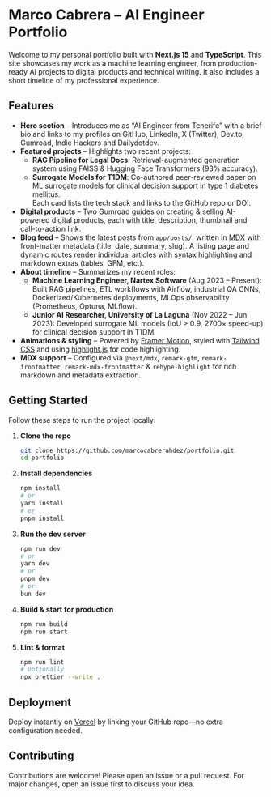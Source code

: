 # Marco Cabrera – AI Engineer Portfolio

Welcome to my personal portfolio built with **Next.js 15** and **TypeScript**. This site showcases my work as a machine learning engineer, from production-ready AI projects to digital products and technical writing. It also includes a short timeline of my professional experience.

## Features

- **Hero section** – Introduces me as “AI Engineer from Tenerife” with a brief bio and links to my profiles on GitHub, LinkedIn, X (Twitter), Dev.to, Gumroad, Indie Hackers and Dailydotdev.
- **Featured projects** – Highlights two recent projects:
  - **RAG Pipeline for Legal Docs**: Retrieval-augmented generation system using FAISS & Hugging Face Transformers (93% accuracy).  
  - **Surrogate Models for T1DM**: Co-authored peer-reviewed paper on ML surrogate models for clinical decision support in type 1 diabetes mellitus.  
  Each card lists the tech stack and links to the GitHub repo or DOI.
- **Digital products** – Two Gumroad guides on creating & selling AI-powered digital products, each with title, description, thumbnail and call-to-action link.
- **Blog feed** – Shows the latest posts from `app/posts/`, written in [MDX](https://mdxjs.com) with front-matter metadata (title, date, summary, slug). A listing page and dynamic routes render individual articles with syntax highlighting and markdown extras (tables, GFM, etc.).
- **About timeline** – Summarizes my recent roles:
  - **Machine Learning Engineer, Nartex Software** (Aug 2023 – Present): Built RAG pipelines, ETL workflows with Airflow, industrial QA CNNs, Dockerized/Kubernetes deployments, MLOps observability (Prometheus, Optuna, MLflow).  
  - **Junior AI Researcher, University of La Laguna** (Nov 2022 – Jun 2023): Developed surrogate ML models (IoU > 0.9, 2700× speed-up) for clinical decision support in T1DM.
- **Animations & styling** – Powered by [Framer Motion](https://www.framer.com/motion/), styled with [Tailwind CSS](https://tailwindcss.com) and using [highlight.js](https://highlightjs.org/) for code highlighting.
- **MDX support** – Configured via `@next/mdx`, `remark-gfm`, `remark-frontmatter`, `remark-mdx-frontmatter` & `rehype-highlight` for rich markdown and metadata extraction.

## Getting Started

Follow these steps to run the project locally:

1. **Clone the repo**  
   ```bash
   git clone https://github.com/marcocabrerahdez/portfolio.git
   cd portfolio
   ```

2. **Install dependencies**  
   ```bash
   npm install
   # or
   yarn install
   # or
   pnpm install
   ```

3. **Run the dev server**  
   ```bash
   npm run dev
   # or
   yarn dev
   # or
   pnpm dev
   # or
   bun dev
   ```

4. **Build & start for production**  
   ```bash
   npm run build
   npm run start
   ```

5. **Lint & format**  
   ```bash
   npm run lint
   # optionally
   npx prettier --write .
   ```

## Deployment

Deploy instantly on [Vercel](https://vercel.com) by linking your GitHub repo—no extra configuration needed.

## Contributing

Contributions are welcome! Please open an issue or a pull request. For major changes, open an issue first to discuss your idea.
